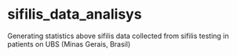# sifilis_data_analisys
Generating statistics above sifilis data collected from sifilis testing in patients on UBS (Minas Gerais, Brasil)
